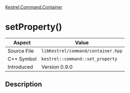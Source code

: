 [Kestrel.Command.Container](index)
# setProperty()
| Aspect | Value |
| --- | --- |
| Source File | `libKestrel/command/container.hpp` |
| C++ Symbol | `kestrel::command::set_property` |
| Introduced | Version 0.9.0 |
## Description

